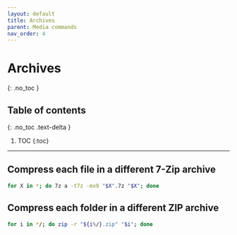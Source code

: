 ```yaml
---
layout: default
title: Archives
parent: Media commands
nav_order: 4
---
```


# Archives
{: .no_toc }

## Table of contents
{: .no_toc .text-delta }

1. TOC
{:toc}

---

## Compress each file in a different 7-Zip archive
```bash
for X in *; do 7z a -t7z -mx9 "$X".7z "$X"; done
```

## Compress each folder in a different ZIP archive
```bash
for i in */; do zip -r "${i%/}.zip" "$i"; done
```
